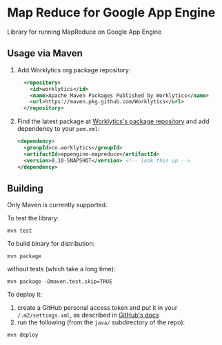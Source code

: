 # Map Reduce for Google App Engine

Library for running MapReduce on Google App Engine

## Usage via Maven

 1. Add Worklytics org package repository:
    ```xml
      <repository>
        <id>worklytics</id>
        <name>Apache Maven Packages Published by Worklytics</name>
        <url>https://maven.pkg.github.com/Worklytics</url>
      </repository>
    ```
 2. Find the latest package at [Worklytics's package repository](https://github.com/Worklytics/appengine-mapreduce/packages) and add dependency to
  your `pom.xml`:
    ```xml
    <dependency>
      <groupId>co.worklytics</groupId>
      <artifactId>appengine-mapreduce</artifactId>
      <version>0.10-SNAPSHOT</version> <!-- look this up --> 
    </dependency>
    ```


## Building

Only Maven is currently supported.

To test the library:
```shell script
mvn test
```

To build binary for distribution:
```shell script
mvn package
```
without tests (which take a long time):
```shell script
mvn package -Dmaven.test.skip=TRUE
```

To deploy it:

 1. create a GitHub personal access token and put it in your `/.m2/settings.xml`, as described in [GitHub's docs](https://help.github.com/en/github/managing-packages-with-github-package-registry/configuring-apache-maven-for-use-with-github-package-registry)
 2. run the following (from the `java/` subdirectory of the repo):
 ```shell script
mvn deploy
```
